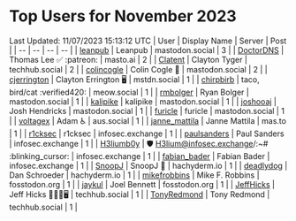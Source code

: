 # Top Users for November 2023
Last Updated: 11/07/2023 15:13:12 UTC
| User | Display Name | Server | Post |
| -- | -- | -- | -- |
| [leanpub](https://mastodon.social/@leanpub) | Leanpub | mastodon.social | 3 |
| [DoctorDNS](https://masto.ai/@DoctorDNS) | Thomas Lee ✅ :patreon: | masto.ai | 2 |
| [Clatent](https://techhub.social/@Clatent) | Clayton Tyger | techhub.social | 2 |
| [colincogle](https://mastodon.social/@colincogle) | Colin Cogle 🔵 | mastodon.social | 2 |
| [cjerrington](https://mstdn.social/@cjerrington) | Clayton Errington 🖥️ | mstdn.social | 1 |
| [chirpbirb](https://meow.social/@chirpbirb) | taco, bird/cat :verified420: | meow.social | 1 |
| [rmbolger](https://mastodon.social/@rmbolger) | Ryan Bolger | mastodon.social | 1 |
| [kalipike](https://mastodon.social/@kalipike) | kalipike | mastodon.social | 1 |
| [joshooaj](https://mastodon.social/@joshooaj) | Josh Hendricks | mastodon.social | 1 |
| [furicle](https://mastodon.social/@furicle) | furicle | mastodon.social | 1 |
| [voltagex](https://aus.social/@voltagex) | Adam ♿ | aus.social | 1 |
| [janne_mattila](https://mas.to/@janne_mattila) | Janne Mattila | mas.to | 1 |
| [r1cksec](https://infosec.exchange/@r1cksec) | r1cksec | infosec.exchange | 1 |
| [paulsanders](https://infosec.exchange/@paulsanders) | Paul Sanders | infosec.exchange | 1 |
| [H3liumb0y](https://infosec.exchange/@H3liumb0y) | 🛡 H3lium@infosec.exchange/:~# :blinking_cursor:​ | infosec.exchange | 1 |
| [fabian_bader](https://infosec.exchange/@fabian_bader) | Fabian Bader | infosec.exchange | 1 |
| [SnoopJ](https://hachyderm.io/@SnoopJ) | SnoopJ 🫠 | hachyderm.io | 1 |
| [deadlydog](https://hachyderm.io/@deadlydog) | Dan Schroeder | hachyderm.io | 1 |
| [mikefrobbins](https://fosstodon.org/@mikefrobbins) | Mike F. Robbins | fosstodon.org | 1 |
| [jaykul](https://fosstodon.org/@jaykul) | Joel Bennett | fosstodon.org | 1 |
| [JeffHicks](https://techhub.social/@JeffHicks) | Jeff Hicks 🐶🎼🍷🖥️ | techhub.social | 1 |
| [TonyRedmond](https://techhub.social/@TonyRedmond) | Tony Redmond | techhub.social | 1 |
